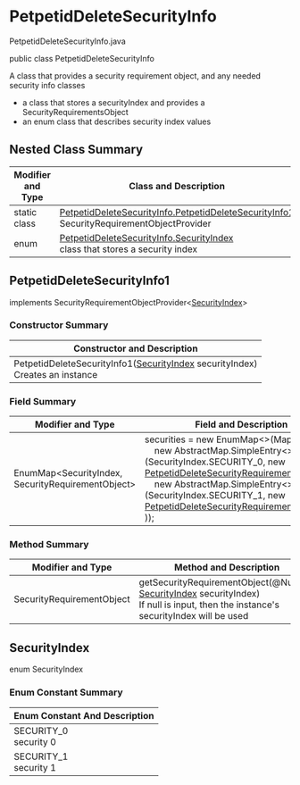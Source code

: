 # PetpetidDeleteSecurityInfo
PetpetidDeleteSecurityInfo.java

public class PetpetidDeleteSecurityInfo

A class that provides a security requirement object, and any needed security info classes
- a class that stores a securityIndex and provides a SecurityRequirementsObject
- an enum class that describes security index values

## Nested Class Summary
| Modifier and Type | Class and Description |
| ----------------- | --------------------- |
| static class | [PetpetidDeleteSecurityInfo.PetpetidDeleteSecurityInfo1](#petpetiddeletesecurityinfo1)<br>SecurityRequirementObjectProvider
| enum | [PetpetidDeleteSecurityInfo.SecurityIndex](#securityindex)<br>class that stores a security index |

## PetpetidDeleteSecurityInfo1
implements SecurityRequirementObjectProvider<[SecurityIndex](#securityindex)>

### Constructor Summary
| Constructor and Description |
| --------------------------- |
| PetpetidDeleteSecurityInfo1([SecurityIndex](#securityindex) securityIndex)<br>Creates an instance |

### Field Summary
| Modifier and Type | Field and Description |
| ----------------- | --------------------- |
| EnumMap<SecurityIndex, SecurityRequirementObject> | securities = new EnumMap<>(Map.ofEntries(<br>&nbsp;&nbsp;&nbsp;&nbsp;new AbstractMap.SimpleEntry<>(SecurityIndex.SECURITY_0, new [PetpetidDeleteSecurityRequirementObject0()](../../../paths/petpetid/delete/security/PetpetidDeleteSecurityRequirementObject0.md),<br>&nbsp;&nbsp;&nbsp;&nbsp;new AbstractMap.SimpleEntry<>(SecurityIndex.SECURITY_1, new [PetpetidDeleteSecurityRequirementObject1()](../../../paths/petpetid/delete/security/PetpetidDeleteSecurityRequirementObject1.md)<br>)); |

### Method Summary
| Modifier and Type | Method and Description |
| ----------------- | ---------------------- |
| SecurityRequirementObject | getSecurityRequirementObject(@Nullable [SecurityIndex](#securityindex) securityIndex)<br>If null is input, then the instance's securityIndex will be used |

## SecurityIndex
enum SecurityIndex<br>

### Enum Constant Summary
| Enum Constant And Description |
| ----------------------------- |
| SECURITY_0<br>security 0 |
| SECURITY_1<br>security 1 |
